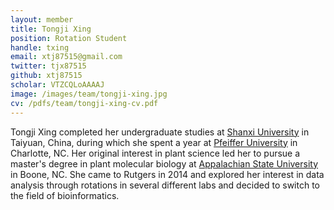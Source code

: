 ```yaml
---
layout: member
title: Tongji Xing
position: Rotation Student
handle: txing
email: xtj87515@gmail.com
twitter: tjx87515
github: xtj87515
scholar: VTZCQLoAAAAJ
image: /images/team/tongji-xing.jpg
cv: /pdfs/team/tongji-xing-cv.pdf
---
```


Tongji Xing completed her undergraduate studies at [Shanxi University](http://english.sxu.edu.cn/) in Taiyuan, China, during which she spent a year at [Pfeiffer University](http://www.pfeiffer.edu/) in Charlotte, NC. Her original interest in plant science led her to pursue a master's degree in plant molecular biology at [Appalachian State University](http://www.appstate.edu/) in Boone, NC. She came to Rutgers in 2014 and explored her interest in data analysis through rotations in several different labs and decided to switch to the field of bioinformatics.
